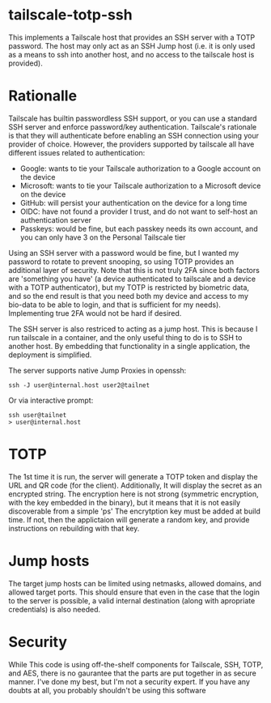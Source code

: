 # tailscale-totp-ssh
This implements a Tailscale host that provides an SSH server with a TOTP password.
The host may only act as an SSH Jump host (i.e. it is only used as a means to ssh
into another host, and no access to the tailscale host is provided).

# Rationalle
Tailscale has builtin passwordless SSH support, or you can use a standard SSH server
and enforce password/key authentication.  Tailscale's rationale is that they will
authenticate before enabling an SSH connection using your provider of choice.
However, the providers supported by tailscale all have different issues related to authentication:
* Google: wants to tie your Tailscale authorization to a Google account on the device
* Microsoft: wants to tie your Tailscale authorization to a Microsoft device on the device
* GitHub: will persist your authentication on the device for a long time
* OIDC:  have not found a provider I trust, and do not want to self-host an authentication server
* Passkeys: would be fine, but each passkey needs its own account, and you can only have 3 on the Personal Tailscale tier

Using an SSH server with a password would be fine, but I wanted my password to rotate to prevent snooping, so using TOTP
provides an additional layer of security.  Note that this is not truly 2FA since both factors are 'something you have'
(a device authenticated to tailscale and a device with a TOTP authenticator), but my TOTP is restricted by biometric data,
and so the end result is that you need both my device and access to my bio-data to be able to login, and that is sufficient
for my needs).  Implementing true 2FA would not be hard if desired.

The SSH server is also restriced to acting as a jump host.  This is because I run tailscale in a container, and the only
useful thing to do is to SSH to another host.  By embedding that functionality in a single application, the deployment is
simplified.

The server supports native Jump Proxies in openssh:
```
ssh -J user@internal.host user2@tailnet
```
Or via interactive prompt:
```
ssh user@tailnet
> user@internal.host
```

# TOTP
The 1st time it is run, the server will generate a TOTP token and display the URL and QR code (for the client).  Additionally,
It will display the secret as an encrypted string.  The encryption here is not strong (symmetric encryption, with the key embedded
in the binary), but it means that it is not easily discoverable from a simple 'ps'
The encrytption key must be added at build time.  If not, then the applictaion will generate a random key, and provide
instructions on rebuilding with that key.

# Jump hosts
The target jump hosts can be limited using netmasks, allowed domains, and allowed target ports.  This should ensure that
even in the case that the login to the server is possible, a valid internal destination (along with apropriate credentials)
is also needed.

# Security
While This code is using off-the-shelf components for Tailscale, SSH, TOTP, and AES, there is no gaurantee that the parts are put
together in as secure manner.  I've done my best, but I'm not a security expert.  If  you have any doubts at all, you probably
shouldn't be using this software
